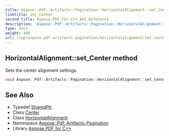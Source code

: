 ```yaml
---
title: Aspose::Pdf::Artifacts::Pagination::HorizontalAlignment::set_Center method
linktitle: set_Center
second_title: Aspose.PDF for C++ API Reference
description: 'Aspose::Pdf::Artifacts::Pagination::HorizontalAlignment::set_Center method. Sets the center alignment settings in C++.'
type: docs
weight: 400
url: /cpp/aspose.pdf.artifacts.pagination/horizontalalignment/set_center/
---
```

## HorizontalAlignment::set_Center method


Sets the center alignment settings.

```cpp
void Aspose::Pdf::Artifacts::Pagination::HorizontalAlignment::set_Center(System::SharedPtr<Aspose::Pdf::Artifacts::Pagination::Center> value)
```

## See Also

* Typedef [SharedPtr](../../../system/sharedptr/)
* Class [Center](../../center/)
* Class [HorizontalAlignment](../)
* Namespace [Aspose::Pdf::Artifacts::Pagination](../../)
* Library [Aspose.PDF for C++](../../../)
